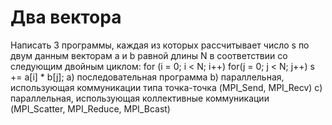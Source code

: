 # Два вектора

Написать 3 программы, каждая из которых рассчитывает число s по двум данным векторам a и b равной длины N в соответствии со следующим двойным циклом:
for (i = 0; i < N; i++)
    for(j = 0; j < N; j++)
        s += a[i] * b[j];
a) последовательная программа
b) параллельная, использующая коммуникации типа точка-точка (MPI_Send, MPI_Recv)
c) параллельная, использующая коллективные коммуникации (MPI_Scatter, MPI_Reduce, MPI_Bcast)
